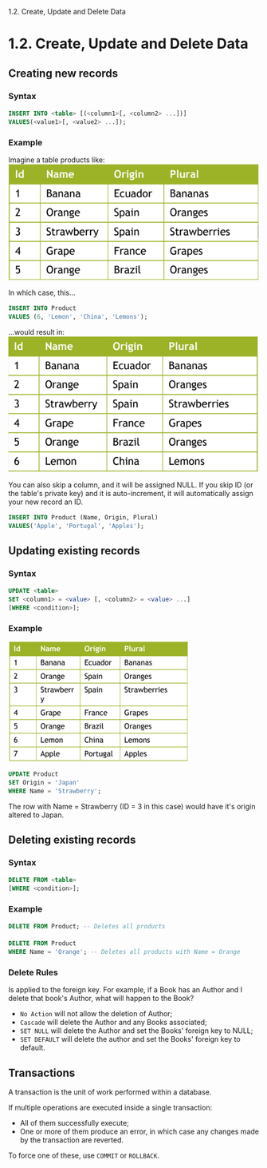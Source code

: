 1.2. Create, Update and Delete Data

# 1.2. Create, Update and Delete Data

## Creating new records
### Syntax
```SQL
INSERT INTO <table> [(<column1>[, <column2> ...])]
VALUES(<value1>[, <value2> ...]);
```
### Example
Imagine a table products like:
![d3fa29e948e004492667e4e7620e05a6.png](../_resources/2d68d197d16e47408f44d41519f78925.png)

In which case, this...
```SQL
INSERT INTO Product
VALUES (6, 'Lemon', 'China', 'Lemons');
```
...would result in:
![9d801a18af5362ccf1eb86d990fc58da.png](../_resources/ed5454b4aa3e427896295cf18a655b36.png)

You can also skip a column, and it will be assigned NULL.
If you skip ID (or the table's private key) and it is auto-increment, it will automatically assign your new record an ID.
```SQL
INSERT INTO Product (Name, Origin, Plural)
VALUES('Apple', 'Portugal', 'Apples');
```

## Updating existing records
### Syntax
```SQL
UPDATE <table>
SET <column1> = <value> [, <column2> = <value> ...]
[WHERE <condition>];
```
### Example
![28c427cc4ab6ba73c0d3a57d6f0cd190.png](../_resources/9769894239d84ca29b26d6d491bd6e92.png)
```SQL
UPDATE Product
SET Origin = 'Japan'
WHERE Name = 'Strawberry';
```
The row with Name = Strawberry (ID = 3 in this case) would have it's origin altered to Japan.

## Deleting existing records
### Syntax
```SQL
DELETE FROM <table>
[WHERE <condition>];
```
### Example
```SQL
DELETE FROM Product; -- Deletes all products

DELETE FROM Product
WHERE Name = 'Orange'; -- Deletes all products with Name = Orange
```
### Delete Rules
Is applied to the foreign key.
For example, if a Book has an Author and I delete that book's Author, what will happen to the Book?

- `No Action` will not allow the deletion of Author;
- `Cascade` will delete the Author and any Books associated;
- `SET NULL` will delete the Author and set the Books' foreign key to NULL;
- `SET DEFAULT` will delete the author and set the Books' foreign key to default.

## Transactions
A transaction is the unit of work performed within a database.

If multiple operations are executed inside a single transaction:
- All of them successfully execute;
- One or more of them produce an error, in which case any changes made by the transaction are reverted.

To force one of these, use `COMMIT` or `ROLLBACK`.